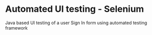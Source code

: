 # Automated UI testing - Selenium

Java based UI testing of a user Sign In form using automated testing framework
